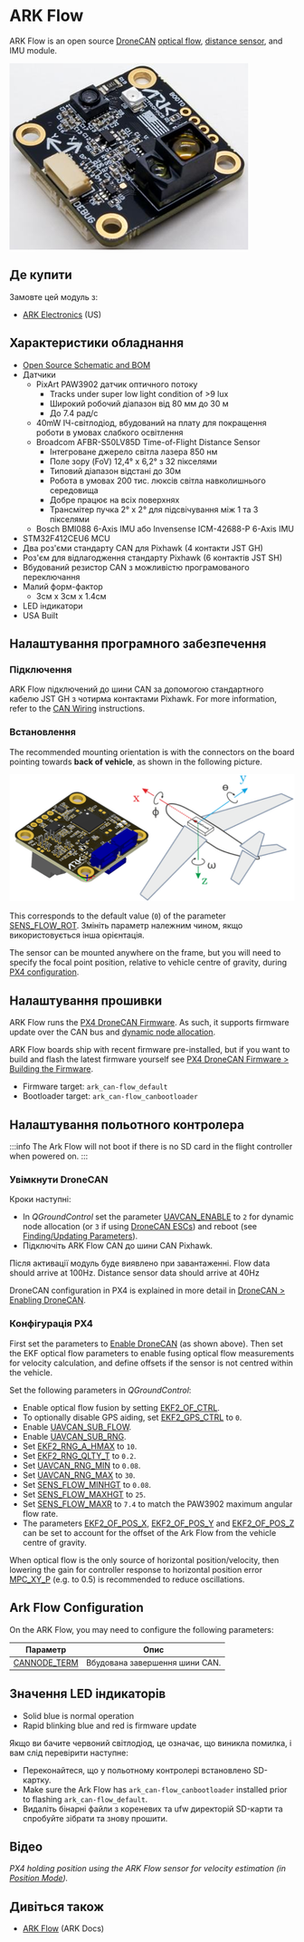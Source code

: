 # ARK Flow

ARK Flow is an open source [DroneCAN](index.md) [optical flow](../sensor/optical_flow.md), [distance sensor](../sensor/rangefinders.md), and IMU module.

![ARK Flow](../../assets/hardware/sensors/optical_flow/ark_flow.jpg)

## Де купити

Замовте цей модуль з:

- [ARK Electronics](https://arkelectron.com/product/ark-flow/) (US)

## Характеристики обладнання

- [Open Source Schematic and BOM](https://github.com/ARK-Electronics/ARK_Flow)
- Датчики
  - PixArt PAW3902 датчик оптичного потоку
    - Tracks under super low light condition of >9 lux
    - Широкий робочий діапазон від 80 мм до 30 м
    - До 7.4 рад/с
  - 40mW ІЧ-світлодіод, вбудований на плату для покращення роботи в умовах слабкого освітлення
  - Broadcom AFBR-S50LV85D Time-of-Flight Distance Sensor
    - Інтегроване джерело світла лазера 850 нм
    - Поле зору (FoV) 12,4° x 6,2° з 32 пікселями
    - Типовий діапазон відстані до 30м
    - Робота в умовах 200 тис. люксів світла навколишнього середовища
    - Добре працює на всіх поверхнях
    - Трансмітер пучка 2° x 2° для підсвічування між 1 та 3 пікселями
  - Bosch BMI088 6-Axis IMU або Invensense ICM-42688-P 6-Axis IMU
- STM32F412CEU6 MCU
- Два роз'єми стандарту CAN для Pixhawk (4 контакти JST GH)
- Роз'єм для відлагодження стандарту Pixhawk (6 контактів JST SH)
- Вбудований резистор CAN з можливістю програмованого переключання
- Малий форм-фактор
  - 3см x 3см x 1.4см
- LED індикатори
- USA Built

## Налаштування програмного забезпечення

### Підключення

ARK Flow підключений до шини CAN за допомогою стандартного кабелю JST GH з чотирма контактами Pixhawk.
For more information, refer to the [CAN Wiring](../can/index.md#wiring) instructions.

### Встановлення

The recommended mounting orientation is with the connectors on the board pointing towards **back of vehicle**, as shown in the following picture.

![ARK Flow align with Pixhawk](../../assets/hardware/sensors/optical_flow/ark_flow_orientation.png)

This corresponds to the default value (`0`) of the parameter [SENS_FLOW_ROT](../advanced_config/parameter_reference.md#SENS_FLOW_ROT).
Змініть параметр належним чином, якщо використовується інша орієнтація.

The sensor can be mounted anywhere on the frame, but you will need to specify the focal point position, relative to vehicle centre of gravity, during [PX4 configuration](#px4-configuration).

## Налаштування прошивки

ARK Flow runs the [PX4 DroneCAN Firmware](px4_cannode_fw.md).
As such, it supports firmware update over the CAN bus and [dynamic node allocation](index.md#node-id-allocation).

ARK Flow boards ship with recent firmware pre-installed, but if you want to build and flash the latest firmware yourself see [PX4 DroneCAN Firmware > Building the Firmware](px4_cannode_fw.md#building-the-firmware).

- Firmware target: `ark_can-flow_default`
- Bootloader target: `ark_can-flow_canbootloader`

## Налаштування польотного контролера

:::info
The Ark Flow will not boot if there is no SD card in the flight controller when powered on.
:::

### Увімкнути DroneCAN

Кроки наступні:

- In _QGroundControl_ set the parameter [UAVCAN_ENABLE](../advanced_config/parameter_reference.md#UAVCAN_ENABLE) to `2` for dynamic node allocation (or `3` if using [DroneCAN ESCs](../dronecan/escs.md)) and reboot (see [Finding/Updating Parameters](../advanced_config/parameters.md)).
- Підключіть ARK Flow CAN до шини CAN Pixhawk.

Після активації модуль буде виявлено при завантаженні.
Flow data should arrive at 100Hz.
Distance sensor data should arrive at 40Hz

DroneCAN configuration in PX4 is explained in more detail in [DroneCAN > Enabling DroneCAN](../dronecan/index.md#enabling-dronecan).

### Конфігурація PX4

First set the parameters to [Enable DroneCAN](#enable-dronecan) (as shown above).
Then set the EKF optical flow parameters to enable fusing optical flow measurements for velocity calculation, and define offsets if the sensor is not centred within the vehicle.

Set the following parameters in _QGroundControl_:

- Enable optical flow fusion by setting [EKF2_OF_CTRL](../advanced_config/parameter_reference.md#EKF2_OF_CTRL).
- To optionally disable GPS aiding, set [EKF2_GPS_CTRL](../advanced_config/parameter_reference.md#EKF2_GPS_CTRL) to `0`.
- Enable [UAVCAN_SUB_FLOW](../advanced_config/parameter_reference.md#UAVCAN_SUB_FLOW).
- Enable [UAVCAN_SUB_RNG](../advanced_config/parameter_reference.md#UAVCAN_SUB_RNG).
- Set [EKF2_RNG_A_HMAX](../advanced_config/parameter_reference.md#EKF2_RNG_A_HMAX) to `10`.
- Set [EKF2_RNG_QLTY_T](../advanced_config/parameter_reference.md#EKF2_RNG_QLTY_T) to `0.2`.
- Set [UAVCAN_RNG_MIN](../advanced_config/parameter_reference.md#UAVCAN_RNG_MIN) to `0.08`.
- Set [UAVCAN_RNG_MAX](../advanced_config/parameter_reference.md#UAVCAN_RNG_MAX) to `30`.
- Set [SENS_FLOW_MINHGT](../advanced_config/parameter_reference.md#SENS_FLOW_MINHGT) to `0.08`.
- Set [SENS_FLOW_MAXHGT](../advanced_config/parameter_reference.md#SENS_FLOW_MAXHGT) to `25`.
- Set [SENS_FLOW_MAXR](../advanced_config/parameter_reference.md#SENS_FLOW_MAXR) to `7.4` to match the PAW3902 maximum angular flow rate.
- The parameters [EKF2_OF_POS_X](../advanced_config/parameter_reference.md#EKF2_OF_POS_X), [EKF2_OF_POS_Y](../advanced_config/parameter_reference.md#EKF2_OF_POS_Y) and [EKF2_OF_POS_Z](../advanced_config/parameter_reference.md#EKF2_OF_POS_Z) can be set to account for the offset of the Ark Flow from the vehicle centre of gravity.

When optical flow is the only source of horizontal position/velocity, then lowering the gain for controller response to horizontal position error [MPC_XY_P](../advanced_config/parameter_reference.md#MPC_XY_P) (e.g. to 0.5) is recommended to reduce oscillations.

## Ark Flow Configuration

On the ARK Flow, you may need to configure the following parameters:

| Параметр                                                                                                             | Опис                                           |
| -------------------------------------------------------------------------------------------------------------------- | ---------------------------------------------- |
| <a id="CANNODE_TERM"></a>[CANNODE_TERM](../advanced_config/parameter_reference.md#CANNODE_TERM) | Вбудована завершення шини CAN. |

## Значення LED індикаторів

- Solid blue is normal operation
- Rapid blinking blue and red is firmware update

Якщо ви бачите червоний світлодіод, це означає, що виникла помилка, і вам слід перевірити наступне:

- Переконайтеся, що у польотному контролері встановлено SD-картку.
- Make sure the Ark Flow has `ark_can-flow_canbootloader` installed prior to flashing `ark_can-flow_default`.
- Видаліть бінарні файли з кореневих та ufw директорій SD-карти та спробуйте зібрати та знову прошити.

## Відео

<lite-youtube videoid="SAbRe1fi7bU" params="list=PLUepQApgwSozmwhOo-dXnN33i2nBEl1c0" title="ARK Flow Indoor Position Hold x64"/>

<!-- ARK Flow with PX4 Optical Flow Position Hold: 20210605 -->

_PX4 holding position using the ARK Flow sensor for velocity estimation (in [Position Mode](../flight_modes_mc/position.md))._

## Дивіться також

- [ARK Flow](https://arkelectron.gitbook.io/ark-documentation/sensors/ark-flow) (ARK Docs)
